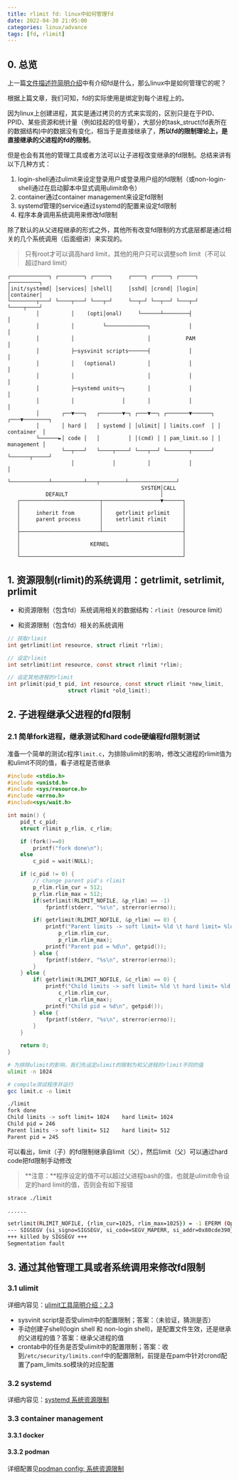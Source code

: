 ```yaml
---
title: rlimit fd: linux中如何管理fd
date: 2022-04-30 21:05:00
categories: linux/advance
tags: [fd, rlimit]
---
```


## 0. 总览
上一篇[文件描述符简明介绍](/linux/advance/rlimit_fd_01_file_descriptor_brief_introduction.html)中有介绍fd是什么，那么linux中是如何管理它的呢？

根据上篇文章，我们可知，fd的实际使用是绑定到每个进程上的。

因为linux上创建进程，其实是通过拷贝的方式来实现的，区别只是在于PID、PPID、某些资源和统计量（例如挂起的信号量），大部分的task_struct(fd表所在的数据结构)中的数据没有变化，相当于是直接继承了，**所以fd的限制理论上，是直接继承的父进程的fd的限制**。

但是也会有其他的管理工具或者方法可以让子进程改变继承的fd限制。总结来讲有以下几种方式：

1. login-shell通过ulimit来设定登录用户或登录用户组的fd限制（或non-login-shell通过在启动脚本中显式调用ulimit命令）
2. container通过container management来设定fd限制
3. systemd管理的service通过systemd的配置来设定fd限制
4. 程序本身调用系统调用来修改fd限制

除了默认的从父进程继承的形式之外，其他所有改变fd限制的方式底层都是通过相关的几个系统调用（后面细讲）来实现的。
> 只有root才可以调高hard limit，其他的用户只可以调整soft limit（不可以超过hard limit）

```
┌────────────┐ ┌────────┐ ┌─────┐     ┌────┐ ┌─────┐ ┌─────┐     ┌─────────┐
│init/systemd│ │services│ │shell│     │sshd│ │crond│ │login│     │container│
└────────┬───┘ └────┬───┘ └───┬─┘     └──┬─┘ └──┬──┘ └───┬─┘     └────┬────┘
         │          │    (opti│onal)     └──────┴────────┤            │ 
         │          │         └─────────────┐            │            │
         │          │                       │           PAM           │
         │          ├─sysvinit scripts──────┤            │            │
         │          │   (optional)          │            │            │
         │          │                       │            │            │
         │          ├─systemd units─┐       │            │            │
         │          │               │       │            │            │
         │       ┌──▼───┐   ┌───────▼─┐ ┌───▼──┐ ┌───────▼──────┐ ┌───▼────────┐
         │       │ hard │   │ systemd │ │ulimit│ │ limits.conf  │ │ container  │
         └──────►│ code │   │         │ │(cmd) │ │ pam_limit.so │ │ management │
                 └──┬───┘   └────┬────┘ └───┬──┘ └───────┬──────┘ └──────┬─────┘
                    │            │          │            │               │
                    └────────────┴──────────┴───┬────────┴───────────────┘
                                          SYSTEM│CALL
            DEFAULT                             │
   ┌─────────────────────────┬──────────────────▼──────┐
   │                         │                         │
   │     inherit from        │    getrlimit prlimit    │
   │     parent process      │    setrlimit rlimit     │
   │                         │                         │
   ├─────────────────────────┴─────────────────────────┤
   │                                                   │
   │                      KERNEL                       │
   │                                                   │
   └───────────────────────────────────────────────────┘
```


## 1. 资源限制(rlimit)的系统调用：getrlimit, setrlimit, prlimit
- 和资源限制（包含fd）系统调用相关的数据结构：`rlimit`（resource limit）

- 和资源限制（包含fd）相关的系统调用

``` c
// 获取rlimit
int getrlimit(int resource, struct rlimit *rlim);

// 设定rlimit
int setrlimit(int resource, const struct rlimit *rlim);

// 设定其他进程的rlimit
int prlimit(pid_t pid, int resource, const struct rlimit *new_limit,
                   struct rlimit *old_limit);
```


## 2. 子进程继承父进程的fd限制
### 2.1 简单fork进程，继承测试和hard code硬编程fd限制测试
准备一个简单的测试c程序`limit.c`，为排除ulimit的影响，修改父进程的rlimit值为和ulimit不同的值，看子进程是否继承

``` c
#include <stdio.h>
#include <unistd.h>
#include <sys/resource.h>
#include <errno.h>
#include<sys/wait.h>

int main() {
    pid_t c_pid;
    struct rlimit p_rlim, c_rlim;

    if (fork()==0)
        printf("fork done\n");
    else
        c_pid = wait(NULL);

    if (c_pid != 0) {
        // change parent pid's rlimit
        p_rlim.rlim_cur = 512;
        p_rlim.rlim_max = 512;
        if(setrlimit(RLIMIT_NOFILE, &p_rlim) == -1)
            fprintf(stderr, "%s\n", strerror(errno));

        if( getrlimit(RLIMIT_NOFILE, &p_rlim) == 0) {
            printf("Parent limits -> soft limit= %ld \t hard limit= %ld \n",
                p_rlim.rlim_cur, 
                p_rlim.rlim_max);
            printf("Parent pid = %d\n", getpid());
        } else {
            fprintf(stderr, "%s\n", strerror(errno));
        }
    } else {
        if( getrlimit(RLIMIT_NOFILE, &c_rlim) == 0) {
            printf("Child limits -> soft limit= %ld \t hard limit= %ld \n",
                c_rlim.rlim_cur, 
                c_rlim.rlim_max);
            printf("Child pid = %d\n", getpid());
        } else {
            fprintf(stderr, "%s\n", strerror(errno));
        }
    }

    return 0;
}
```

``` bash
# 为排除ulimit的影响，我们先设定ulimit的限制为和父进程的rlimit不同的值
ulimit -n 1024

# compile测试程序并运行
gcc limit.c -o limit

./limit
fork done
Child limits -> soft limit= 1024    hard limit= 1024 
Child pid = 246
Parent limits -> soft limit= 512    hard limit= 512 
Parent pid = 245
```
可以看出，limit（子）的fd限制继承自limit（父），然后limit（父）可以通过hard code把fd限制手动修改

> **注意：**程序设定的值不可以超过父进程bash的值，也就是ulimit命令设定的hard limit的值，否则会有如下报错
``` bash
strace ./limit

......

setrlimit(RLIMIT_NOFILE, {rlim_cur=1025, rlim_max=1025}) = -1 EPERM (Operation not permitted)
--- SIGSEGV {si_signo=SIGSEGV, si_code=SEGV_MAPERR, si_addr=0x80cde390} ---
+++ killed by SIGSEGV +++
Segmentation fault
```

## 3. 通过其他管理工具或者系统调用来修改fd限制
### 3.1 ulimit
详细内容见：[ulimit工具简明介绍：2.3](/linux/advance/rlimit_ulimit_01_introduce.html)
- sysvinit script是否受ulimit中的配置限制；答案：（未验证，猜测是否）
- 手动创建子shell(login shell 和 non-login shell)，是配置文件生效，还是继承的父进程的值？答案：继承父进程的值
- crontab中的任务是否受ulimit中的配置限制；答案：收到`/etc/security/limits.conf`中的配置限制，前提是在pam中针对crond配置了pam_limits.so模块的对应配置

### 3.2 systemd
详细内容见：[systemd 系统资源限制](/linux/advance/systemd_00_00_rlimit_settings.html)

### 3.3 container management
#### 3.3.1 docker
#### 3.3.2 podman
详细配置见[podman config: 系统资源限制](/virtualization/container/podman_config_00_rlimit.html)